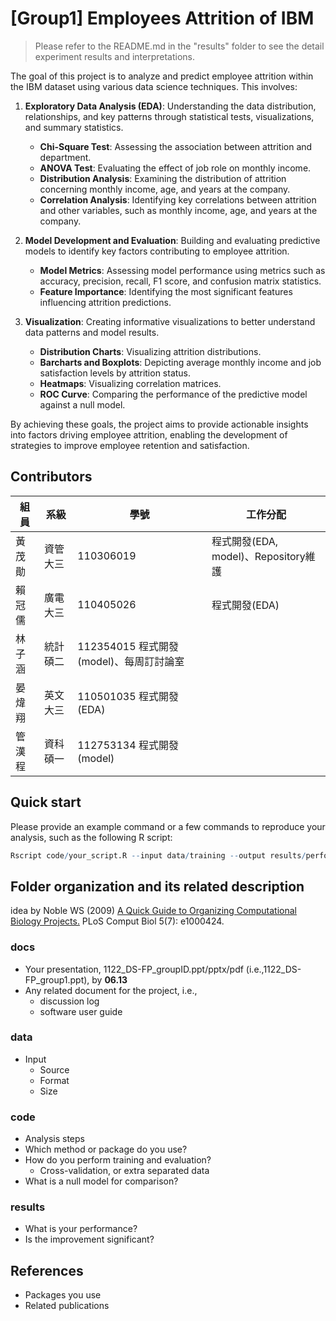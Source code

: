 # [Group1] Employees Attrition of IBM
> Please refer to the README.md in the "results" folder to see the detail experiment results and interpretations.

The goal of this project is to analyze and predict employee attrition within the IBM dataset using various data science techniques. This involves:

1. **Exploratory Data Analysis (EDA)**: 
  Understanding the data distribution, relationships, and key patterns through statistical tests, visualizations, and summary statistics.
   - **Chi-Square Test**: Assessing the association between attrition and department.
   - **ANOVA Test**: Evaluating the effect of job role on monthly income.
   - **Distribution Analysis**: Examining the distribution of attrition concerning monthly income, age, and years at the company.
   - **Correlation Analysis**: Identifying key correlations between attrition and other variables, such as monthly income, age, and years at the company.

2. **Model Development and Evaluation**: 
  Building and evaluating predictive models to identify key factors contributing to employee attrition.
   - **Model Metrics**: Assessing model performance using metrics such as accuracy, precision, recall, F1 score, and confusion matrix statistics.
   - **Feature Importance**: Identifying the most significant features influencing attrition predictions.

3. **Visualization**: 
  Creating informative visualizations to better understand data patterns and model results.
   - **Distribution Charts**: Visualizing attrition distributions.
   - **Barcharts and Boxplots**: Depicting average monthly income and job satisfaction levels by attrition status.
   - **Heatmaps**: Visualizing correlation matrices.
   - **ROC Curve**: Comparing the performance of the predictive model against a null model.

By achieving these goals, the project aims to provide actionable insights into factors driving employee attrition, enabling the development of strategies to improve employee retention and satisfaction.

## Contributors
|組員|系級|學號|工作分配|
|-|-|-|-|
|黃茂勛|資管大三|110306019|程式開發(EDA, model)、Repository維護|
|賴冠儒|廣電大三|110405026|程式開發(EDA)| 
|林子涵|統計碩二|112354015	程式開發(model)、每周訂討論室|
|晏煒翔|英文大三|110501035	程式開發(EDA)|
|管漢程|資科碩一|112753134	程式開發(model)|

## Quick start
Please provide an example command or a few commands to reproduce your analysis, such as the following R script:
```R
Rscript code/your_script.R --input data/training --output results/performance.tsv
```

## Folder organization and its related description
idea by Noble WS (2009) [A Quick Guide to Organizing Computational Biology Projects.](https://journals.plos.org/ploscompbiol/article?id=10.1371/journal.pcbi.1000424) PLoS Comput Biol 5(7): e1000424.

### docs
* Your presentation, 1122_DS-FP_groupID.ppt/pptx/pdf (i.e.,1122_DS-FP_group1.ppt), by **06.13**
* Any related document for the project, i.e.,
  * discussion log
  * software user guide

### data
* Input
  * Source
  * Format
  * Size

### code
* Analysis steps
* Which method or package do you use?
* How do you perform training and evaluation?
  * Cross-validation, or extra separated data
* What is a null model for comparison?

### results
* What is your performance?
* Is the improvement significant?

## References
* Packages you use
* Related publications
